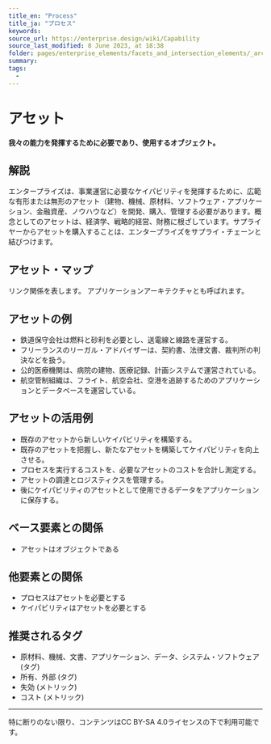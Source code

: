 ```yaml
---
title_en: "Process"
title_ja: "プロセス"
keywords: 
source_url: https://enterprise.design/wiki/Capability
source_last_modified: 8 June 2023, at 18:38
folder: pages/enterprise_elements/facets_and_intersection_elements/_architecture
summary:
tags: 
  - 
---
```

# アセット
**我々の能力を発揮するために必要であり、使用するオブジェクト。**

## 解説
エンタープライズは、事業運営に必要なケイパビリティを発揮するために、広範な有形または無形のアセット（建物、機械、原材料、ソフトウェア・アプリケーション、金融資産、ノウハウなど）を開発、購入、管理する必要があります。概念としてのアセットは、経済学、戦略的経営、財務に根ざしています。サプライヤーからアセットを購入することは、エンタープライズをサプライ・チェーンと結びつけます。

## アセット・マップ

リンク関係を表します。 アプリケーションアーキテクチャとも呼ばれます。

## アセットの例
- 鉄道保守会社は燃料と砂利を必要とし、送電線と線路を運営する。
- フリーランスのリーガル・アドバイザーは、契約書、法律文書、裁判所の判決などを扱う。
- 公的医療機関は、病院の建物、医療記録、計画システムで運営されている。
- 航空管制組織は、フライト、航空会社、空港を追跡するためのアプリケーションとデータベースを運営している。

## アセットの活用例
- 既存のアセットから新しいケイパビリティを構築する。
- 既存のアセットを把握し、新たなアセットを構築してケイパビリティを向上させる。
- プロセスを実行するコストを、必要なアセットのコストを合計し測定する。
- アセットの調達とロジスティクスを管理する。
- 後にケイパビリティのアセットとして使用できるデータをアプリケーションに保存する。

## ベース要素との関係
- アセットはオブジェクトである

## 他要素との関係
- プロセスはアセットを必要とする
- ケイパビリティはアセットを必要とする

## 推奨されるタグ
- 原材料、機械、文書、アプリケーション、データ、システム・ソフトウェア (タグ)
- 所有、外部 (タグ)
- 失効 (メトリック)
- コスト (メトリック)

---
特に断りのない限り、コンテンツはCC BY-SA 4.0ライセンスの下で利用可能です。
